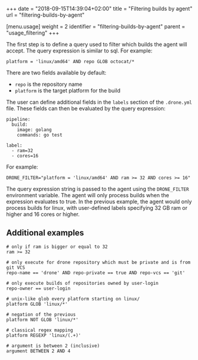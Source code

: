 +++
date = "2018-09-15T14:39:04+02:00"
title = "Filtering builds by agent"
url = "filtering-builds-by-agent"

[menu.usage]
  weight = 2
  identifier = "filtering-builds-by-agent"
  parent = "usage_filtering"
+++

The first step is to define a query used to filter which builds the agent will accept. The query expression is similar to sql. For example:

```
platform = 'linux/amd64' AND repo GLOB octocat/*
```

There are two fields available by default:

* `repo` is the repository name
* `platform` is the target platform for the build

The user can define additional fields in the `labels` section of the `.drone.yml` file. These fields can then be evaluated by the query expression:

```
pipeline:
  build:
    image: golang
    commands: go test

label:
  - ram=32
  - cores=16
```

For example:

```
DRONE_FILTER="platform = 'linux/amd64' AND ram >= 32 AND cores >= 16"
```

The query expression string is passed to the agent using the `DRONE_FILTER` environment variable. The agent will only process builds when the expression evaluates to true. In the previous example, the agent would only process builds for linux, with user-defined labels specifying 32 GB ram or higher and 16 cores or higher.

## Additional examples

```
# only if ram is bigger or equal to 32
ram >= 32

# only execute for drone repository which must be private and is from git VCS
repo-name == 'drone' AND repo-private == true AND repo-vcs == 'git'

# only execute builds of repositories owned by user-login
repo-owner == user-login

# unix-like glob every platform starting on linux/
platform GLOB 'linux/*'

# negation of the previous
platform NOT GLOB 'linux/*'

# classical regex mapping
platform REGEXP 'linux/(.+)'

# argument is between 2 (inclusive)
argument BETWEEN 2 AND 4
```
